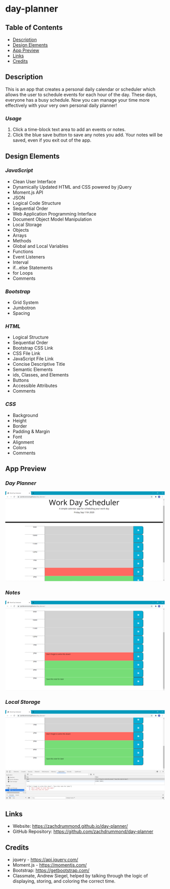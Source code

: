 # day-planner

## Table of Contents
* [Description](#Description)
* [Design Elements](#Design-Elements)
* [App Preview](#App-Preview)
* [Links](#Links)
* [Credits](#Credits)

## Description
This is an app that creates a personal daily calendar or scheduler which allows the user to schedule events for each hour of the day. These days, everyone has a busy schedule. Now you can manage your time more effectively with your very own personal daily planner!

### *Usage*
1. Click a time-block text area to add an events or notes.
2. Click the blue save button to save any notes you add.
Your notes will be saved, even if you exit out of the app.

## Design Elements
### *JavaScript*
* Clean User Interface
* Dynamically Updated HTML and CSS powered by jQuery
* Moment.js API
* JSON
* Logical Code Structure
* Sequential Order
* Web Application Programming Interface
* Document Object Model Manipulation
* Local Storage
* Objects
* Arrays
* Methods
* Global and Local Variables
* Functions
* Event Listeners
* Interval
* if...else Statements
* for Loops
* Comments

### *Bootstrap*
* Grid System
* Jumbotron
* Spacing

### *HTML*
* Logical Structure
* Sequential Order
* Bootstrap CSS Link
* CSS File Link
* JavaScript File Link
* Concise Descriptive Title
* Semantic Elements
* ids, Classes, and Elements
* Buttons
* Accessible Attributes
* Comments

### *CSS*
* Background
* Height
* Border
* Padding & Margin
* Font
* Alignment
* Colors
* Comments

## App Preview
### *Day Planner*
![Screenshot](images/dayPlanner1.png)

### *Notes*
![Screenshot](images/dayPlanner2.png)

### *Local Storage*
![Screenshot](images/dayPlanner3.png)

## Links
* Website: https://zachdrummond.github.io/day-planner/
* GitHub Repository: https://github.com/zachdrummond/day-planner

## Credits
* jquery - https://api.jquery.com/
* Moment.js - https://momentjs.com/
* Bootstrap: https://getbootstrap.com/
* Classmate, Andrew Siegel, helped by talking through the logic of displaying, storing, and coloring the correct time.
